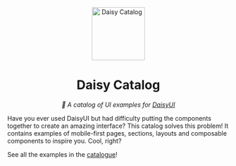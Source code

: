 <div align="center">

<img alt="Daisy Catalog" width="120" src="https://github.com/willpinha/daisy-catalog/assets/86596621/ee38de70-3564-4c55-af1f-e5f0d7c9092e" />

# Daisy Catalog

*🌸 A catalog of UI examples for [DaisyUI](https://github.com/saadeghi/daisyui)*

</div>

Have you ever used DaisyUI but had difficulty putting the components together to create an amazing interface? This catalog solves this problem! It contains
examples of mobile-first pages, sections, layouts and composable components to inspire you. Cool, right?

See all the examples in the [catalogue](https://willpinha.github.io/daisy-catalog)!
